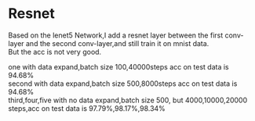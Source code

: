 # Resnet

Based on the lenet5 Network,I add a resnet layer between the first conv-layer and the second conv-layer,and still train it on mnist data.  
But the acc is not very good.

  
one with data expand,batch size 100,40000steps      acc on test data is 94.68%  
second with data expand,batch size 500,8000steps      acc on test data is 94.68%  
third,four,five with no data expand,batch size 500,  but 4000,10000,20000 steps,acc on test data is 97.79%,98.17%,98.34%
